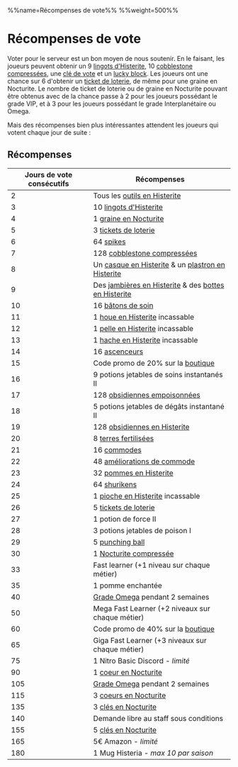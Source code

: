 %%name=Récompenses de vote%%
%%weight=500%%
# Récompenses de vote

Voter pour le serveur est un bon moyen de nous soutenir. En le faisant, les joueurs peuvent obtenir un 9 [lingots d'Histerite](https://histeria.fr/wiki/1-ressources/histerite), 10 [cobblestone compressées](https://histeria.fr/wiki/1-ressources/cobblestone-compress), une [clé de vote](https://histeria.fr/wiki/3-1-utilitaire-principal/vote-key) et un [lucky block](https://histeria.fr/wiki/3-1-utilitaire-principal/lucky-block). Les joueurs ont une chance sur 6 d'obtenir un [ticket de loterie](https://histeria.fr/wiki/3-1-utilitaire-principal/lottery-ticket), de même pour une graine en Nocturite. Le nombre de ticket de loterie ou de graine en Nocturite pouvant être obtenus avec de la chance passe à 2 pour les joueurs possédant le grade VIP, et à 3 pour les joueurs possédant le grade Interplanétaire ou Omega.

Mais des récompenses bien plus intéressantes attendent les joueurs qui votent chaque jour de suite :


## Récompenses

| Jours de vote consécutifs | Récompenses                                                                                                                                             |
|---------------------------|---------------------------------------------------------------------------------------------------------------------------------------------------------|
| 2 | Tous les [outils en Histerite](https://histeria.fr/wiki/2-equipement) |
| 3 | 10 [lingots d'Histerite](https://histeria.fr/wiki/1-ressources/histerite) |
| 4 | 1 [graine en Nocturite](https://histeria.fr/wiki/1-ressources/nocturite-seeds) |
| 5 | 3 [tickets de loterie](https://histeria.fr/wiki/3-1-utilitaire-principal/lottery-ticket) |
| 6 | 64 [spikes](https://histeria.fr/wiki/3-4-utilitaire-base-claim/spike) |
| 7 | 128 [cobblestone compressées](https://histeria.fr/wiki/1-ressources/cobblestone-compress) |
| 8 | Un [casque en Histerite](https://histeria.fr/wiki/2-equipement/histerite-helmet) & un [plastron en Histerite](https://histeria.fr/wiki/2-equipement/histerite-chestplate) |
| 9 | Des [jambières en Histerite](https://histeria.fr/wiki/2-equipement/histerite-leggings) & des [bottes en Histerite](https://histeria.fr/wiki/2-equipement/histerite-boots) |
| 10 | 16 [bâtons de soin](https://histeria.fr/wiki/3-2-utilitaire-pvp/heal-stick) |
| 11 | 1 [houe en Histerite](https://histeria.fr/wiki/2-equipement/histerite-hoe) incassable |
| 12 | 1 [pelle en Histerite](https://histeria.fr/wiki/2-equipement/histerite-shovel) incassable |
| 13 | 1 [hache en Histerite](https://histeria.fr/wiki/2-equipement/histerite-axe) incassable |
| 14 | 16 [ascenceurs](https://histeria.fr/wiki/3-3-utilitaire-base/elevator) |
| 15 | Code promo de 20% sur la [boutique](https://shop.histeria.fr/) |
| 16 | 9 potions jetables de soins instantanés II |
| 17 | 128 [obsidiennes empoisonnées](https://histeria.fr/wiki/3-4-utilitaire-base-claim/poisonous-obsidian) |
| 18 | 5 potions jetables de dégâts instantané II |
| 19 | 128 [obsidiennes en Histerite](https://histeria.fr/wiki/3-4-utilitaire-base-claim/histerite-obsidian) |
| 20 | 8 [terres fertilisées](https://histeria.fr/wiki/3-3-utilitaire-base/fertilized-dirt) |
| 21 | 16 [commodes](https://histeria.fr/wiki/3-3-utilitaire-base/drawer) |
| 22 | 48 [améliorations de commode](https://histeria.fr/wiki/3-3-utilitaire-base/drawer-upgrade) |
| 23 | 32 [pommes en Histerite](https://histeria.fr/wiki/3-2-utilitaire-pvp/histerite-apple)|
| 24 | 64 [shurikens](https://histeria.fr/wiki/3-2-utilitaire-pvp/shuriken) |
| 25 | 1 [pioche en Histerite](https://histeria.fr/wiki/2-equipement/histerite-pickaxe) incassable |
| 26 | 5 [tickets de loterie](https://histeria.fr/wiki/3-1-utilitaire-principal/lottery-ticket) |
| 27 | 1 potion de force II |
| 28 | 3 potions jetables de poison I |
| 29 | 5 [punching ball](https://histeria.fr/wiki/3-2-utilitaire-pvp/punching-ball) |
| 30 | 1 [Nocturite compressée](https://histeria.fr/wiki/1-ressources/nocturite-compress) |
| 33 | Fast learner (+1 niveau sur chaque métier) |
| 35 | 1 pomme enchantée |
| 40 | [Grade Omega](https://shop.histeria.fr/) pendant 2 semaines | 
| 50 | Mega Fast Learner (+2 niveaux sur chaque métier) |
| 60 | Code promo de 40% sur la [boutique](https://shop.histeria.fr/) |
| 65 | Giga Fast Learner (+3 niveaux sur chaque métier) |
| 75 | 1 Nitro Basic Discord - _limité_ |
| 90 | 1 [coeur en Nocturite](https://histeria.fr/wiki/1-ressources/nocturite-core) |
| 105 | [Grade Omega](https://shop.histeria.fr/) pendant 2 semaines | 
| 115 | 3 [coeurs en Nocturite](https://histeria.fr/wiki/1-ressources/nocturite-core) |
| 135 | 3 [clés en Nocturite](https://histeria.fr/wiki/3-1-utilitaire-principal/nocturite-key) |
| 140 | Demande libre au staff sous conditions |
| 155 | 5 [clés en Nocturite](https://histeria.fr/wiki/3-1-utilitaire-principal/nocturite-key) |
| 165 | 5€ Amazon - _limité_ |
| 180 | 1 Mug Histeria - _max 10 par saison_ |
